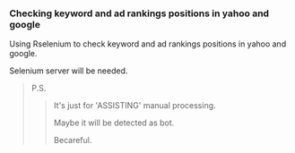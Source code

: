 ### Checking keyword and ad rankings positions in yahoo and google

Using Rselenium to check keyword and ad rankings positions in yahoo and google.

Selenium server will be needed. 

> P.S.
>>
>> It's just for 'ASSISTING' manual processing. 
>>
>> Maybe it will be detected as bot.
>>
>> Becareful.
